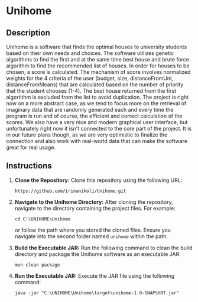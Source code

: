 # Unihome

## Description
Unihome is a software that finds the optimal houses to university students based on their own needs and choices. The software utilizes genetic algorithms to find the first and at the same time best house and brute force algorithm to find the recommended list of houses. In order for houses to be chosen, a score is calculated. The mechanism of score involves normalized weights for the 4 criteria of the user (budget, size, distanceFromUni, distanceFromMeans) that are calculated based on the number of priority that the student chooses (1-4). The best house returned from the first algortithm is excluded from the list to avoid duplication. The project is right now on a more abstract case, as we tend to focus more on the retrieval of imaginary data that are randomly generated each and every time the program is run and of course, the efficient and correct calculation of the scores. We also have a very nice and modern graphical user interface, but unfortunately right now it isn't connected to the core part of the project. It is in our future plans though, as we are very optimistic to finalize the connection and also work with real-world data that can make the software great for real usage.


## Instructions

1. **Clone the Repository:**
   Clone this repository using the following URL:
   ```
   https://github.com/irinanikoli/Unihome.git
   ```

2. **Navigate to the Unihome Directory:**
   After cloning the repository, navigate to the directory containing the project files. For example:
   ```
   cd C:\UNIHOME\Unihome
   ```
   or follow the path where you stored the cloned files. Ensure you navigate into the second folder named `unihome` within the path.

3. **Build the Executable JAR:**
   Run the following command to clean the build directory and package the Unihome software as an executable JAR:
   ```
   mvn clean package
   ```

4. **Run the Executable JAR:**
   Execute the JAR file using the following command:
   ```
   java -jar "C:\UNIHOME\Unihome\target\unihome-1.0-SNAPSHOT.jar"
